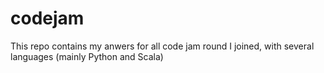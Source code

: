 codejam
=======

This repo contains my anwers for all code jam round I joined, with several languages (mainly Python and Scala)